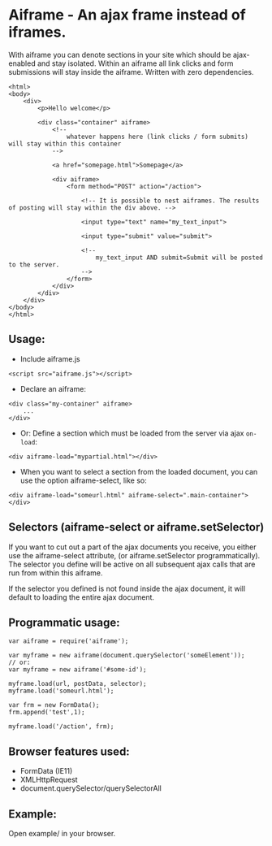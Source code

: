 # Aiframe - An ajax frame instead of iframes.

With aiframe you can denote sections in your site which should be ajax-enabled and stay isolated. Within an aiframe all link clicks and form submissions will stay inside the aiframe. Written with zero dependencies.

```
<html>
<body>
	<div>
		<p>Hello welcome</p>

		<div class="container" aiframe>
			<!-- 
				whatever happens here (link clicks / form submits) will stay within this container 	
			-->

			<a href="somepage.html">Somepage</a>

			<div aiframe>
				<form method="POST" action="/action">

					<!-- It is possible to nest aiframes. The results of posting will stay within the div above. -->

					<input type="text" name="my_text_input">

					<input type="submit" value="submit">

					<!--
						my_text_input AND submit=Submit will be posted to the server.
					-->
				</form>
			</div>
		</div>
	</div>
</body>
</html>
```

## Usage:

* Include aiframe.js

```
<script src="aiframe.js"></script>
```

* Declare an aiframe:

```
<div class="my-container" aiframe>
	...	
</div>
```

* Or: Define a section which must be loaded from the server via ajax `on-load`:

```
<div aiframe-load="mypartial.html"></div>
```

* When you want to select a section from the loaded document, you can use the option aiframe-select, like so:
```
<div aiframe-load="someurl.html" aiframe-select=".main-container"></div>
```

## Selectors (aiframe-select or aiframe.setSelector)
If you want to cut out a part of the ajax documents you receive, you either use the aiframe-select attribute, (or aiframe.setSelector programmatically). The selector you define will be active on 
all subsequent ajax calls that are run from within this aiframe.

If the selector you defined is not found inside the ajax document, it will default to loading the entire ajax document.


## Programmatic usage:
```
var aiframe = require('aiframe');

var myframe = new aiframe(document.querySelector('someElement'));
// or:
var myframe = new aiframe('#some-id');

myframe.load(url, postData, selector);
myframe.load('someurl.html');

var frm = new FormData();
frm.append('test',1);

myframe.load('/action', frm);

```


## Browser features used:
- FormData (IE11)
- XMLHttpRequest
- document.querySelector/querySelectorAll

## Example:
Open example/ in your browser.
